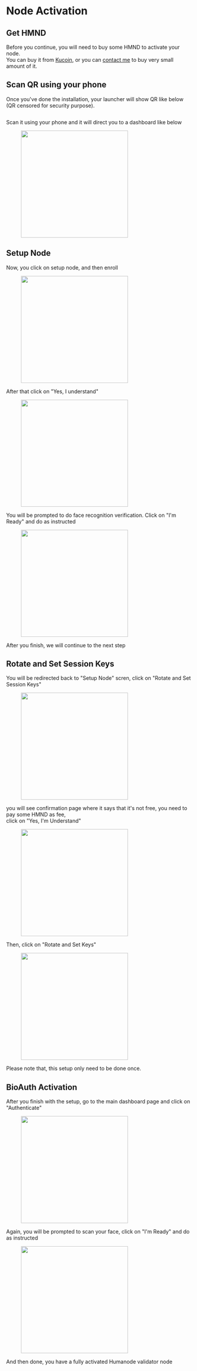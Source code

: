 # Node Activation

## Get HMND

Before you continue, you will need to buy some HMND to activate your node.\
You can buy it from [Kucoin](https://www.kucoin.com/r/rf/2Kxd6rb), or you can [contact me](https://t.me/CryptoNodeID) to buy very small amount of it.

## Scan QR using your phone

Once  you've done the installation, your launcher will show QR like below (QR censored for security purpose).

<figure><img src="../../.gitbook/assets/image (3) (1).png" alt=""><figcaption></figcaption></figure>

Scan it using your phone and it will direct you to a dashboard like below

<figure><img src="../../.gitbook/assets/image (1) (1) (1).png" alt="" width="288"><figcaption></figcaption></figure>

## Setup Node

Now, you click on setup node, and then enroll

<figure><img src="../../.gitbook/assets/image (2) (1) (1).png" alt="" width="288"><figcaption></figcaption></figure>

After that click on "Yes, I understand"

<figure><img src="../../.gitbook/assets/image (3) (1) (1).png" alt="" width="288"><figcaption></figcaption></figure>

You will be prompted to do face recognition verification. Click on "I'm Ready" and do as instructed

<figure><img src="../../.gitbook/assets/image (5).png" alt="" width="288"><figcaption></figcaption></figure>

After you finish, we will continue to the next step

## Rotate and Set Session Keys

You will be redirected back to "Setup Node" scren, click on "Rotate and Set Session Keys"

<figure><img src="../../.gitbook/assets/image (8).png" alt="" width="288"><figcaption></figcaption></figure>

you will see confirmation page where it says that it's not free, you need to pay some HMND as fee,\
click on "Yes, I'm Understand"

<figure><img src="../../.gitbook/assets/image (9).png" alt="" width="288"><figcaption></figcaption></figure>

Then, click on "Rotate and Set Keys"

<figure><img src="../../.gitbook/assets/image (10).png" alt="" width="288"><figcaption></figcaption></figure>

Please note that, this setup only need to be done once.

## BioAuth Activation

After you finish with the setup, go to the main dashboard page and click on "Authenticate"

<figure><img src="../../.gitbook/assets/image (11).png" alt="" width="288"><figcaption></figcaption></figure>

Again, you will be prompted to scan your face, click on "I'm Ready" and do as instructed

<figure><img src="../../.gitbook/assets/image (12).png" alt="" width="288"><figcaption></figcaption></figure>

And then done, you have a fully activated Humanode validator node

<figure><img src="../../.gitbook/assets/image (13).png" alt=""><figcaption></figcaption></figure>
